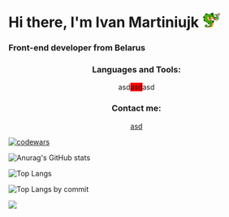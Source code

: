 <h1 style="align: center">Hi there, I'm Ivan Martiniujk <img src="assets/lizzard_hello.webp" alt='hello' width="40"/></h1>
<h3>Front-end developer from Belarus</h3>

<h3 style="text-align: center">Languages and Tools:</h3>
<div style="display: flex; justify-content: center">
  <div style="background: white">asd</div>
  <div style="background: red">asd</div>
  <div style="background: white">asd</div>
</div>

<h3 style="text-align: center">Contact me:</h3>
<div style="display: flex; justify-content: center">
  <a href="https://t.me/szczuczynszczyna">asd</a>
</div>

<div style="display: grid; grid-template-columns: 1fr 1fr">
  
</div>

[![codewars](https://www.codewars.com/users/GoodValts/badges/small)](https://www.codewars.com/users/GoodValts)

![Anurag's GitHub stats](https://github-readme-stats.vercel.app/api?username=GoodValts&hide_title=true&hide=stars,issues&show_icons=true&rank_icon=percentile)

![Top Langs](https://github-readme-stats.vercel.app/api/top-langs/?method=commits&username=GoodValts&layout=compact)

![Top Langs by commit](http://github-profile-summary-cards.vercel.app/api/cards/most-commit-language?username=goodvalts&theme=default)

![](https://komarev.com/ghpvc/?username=GoodValts)

<!--
**GoodValts/GoodValts** is a ✨ _special_ ✨ repository because its `README.md` (this file) appears on your GitHub profile.

Here are some ideas to get you started:

- 🔭 I’m currently working on ...
- 🌱 I’m currently learning NodeJS
- 👯 I’m looking to collaborate on ...
- 🤔 I’m looking for help with ...
- 💬 Ask me about loops
- 📫 How to reach me: click here
- 😄 Pronouns: ...
- ⚡ Fun fact: ...
  -->
